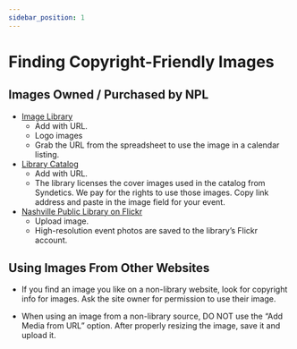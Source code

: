 ```yaml
---
sidebar_position: 1
---
```


# Finding Copyright-Friendly Images

## Images Owned / Purchased by NPL

-	[Image Library](https://docs.google.com/spreadsheets/d/1g40w2ES4x0VxqgmdDq4APNG51L22nyNwBC5kCgpYuh0)
    -	Add with URL.
    -	Logo images
    - Grab the URL from the spreadsheet to use the image in a calendar listing.
-	[Library Catalog](http://catalog.library.nashville.org)
    - Add with URL.
    - The library licenses the cover images used in the catalog from Syndetics. We pay for the rights to use those images. Copy link address and paste in the image field for your event.
-	[Nashville Public Library on Flickr](http://www.flickr.com/photos/nashvillepubliclibrary)
    - Upload image.
    - High-resolution event photos are saved to the library’s Flickr account.

## Using Images From Other Websites

- If you find an image you like on a non-library website, look for copyright info for images. Ask the site owner for permission to use their image.

- When using an image from a non-library source, DO NOT use the “Add Media from URL” option. After properly resizing the image, save it and upload it.
